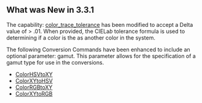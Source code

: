 ## What was New in 3.3.1

The capability: [color\_trace\_tolerance][1] has been modified to accept a Delta value of \> .01. When provided, the CIELa*b* tolerance formula is used to determining if a color is the as another color in the system.

The following Conversion Commands have been enhanced to include an optional parameter: gamut. This parameter allows for the specification of a gamut type for use in the conversions.

- [ColorHSVtoXY][2]
- [ColorXYtoHSV][3]
- [ColorRGBtoXY][4]
- [ColorXYtoRGB][5]



[1]:	https://snap-one.github.io/docs-driverworks-proxyprotocol/#light-v2-capabilities-color_trace_tolerance
[2]:	https://snap-one.github.io/docs-driverworks-proxyprotocol/#light-v2-conversion-commands-colorhsvtoxy
[3]:	https://snap-one.github.io/docs-driverworks-proxyprotocol/#light-v2-conversion-commands-colorxytohsv
[4]:	https://snap-one.github.io/docs-driverworks-proxyprotocol/#light-v2-conversion-commands-colorrgbtoxy
[5]:	https://snap-one.github.io/docs-driverworks-proxyprotocol/#light-v2-conversion-commands-colorxytorgb